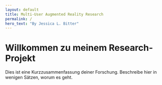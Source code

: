 ```yaml
---
layout: default
title: Multi-User Augmented Reality Research
permalink: /
hero_text: "By Jessica L. Bitter"
---
```



# Willkommen zu meinem Research-Projekt

Dies ist eine Kurzzusammenfassung deiner Forschung. Beschreibe hier in wenigen Sätzen, worum es geht.
